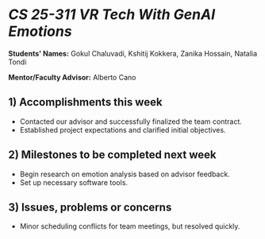 # *CS 25-311 VR Tech With GenAI Emotions*

**Students' Names:** Gokul Chaluvadi, Kshitij Kokkera, Zanika Hossain, Natalia Tondi

**Mentor/Faculty Advisor:** Alberto Cano 

## 1) Accomplishments this week ##
   - Contacted our advisor and successfully finalized the team contract.
   - Established project expectations and clarified initial objectives.

## 2) Milestones to be completed next week ##
   - Begin research on emotion analysis based on advisor feedback.
   - Set up necessary software tools.

## 3) Issues, problems or concerns ##
   - Minor scheduling conflicts for team meetings, but resolved quickly.